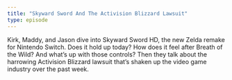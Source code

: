 ```yaml
---
title: "Skyward Sword And The Activision Blizzard Lawsuit"
type: episode
---
```

Kirk, Maddy, and Jason dive into Skyward Sword HD, the new Zelda remake for Nintendo Switch. Does it hold up today? How does it feel after Breath of the Wild? And what’s up with those controls? Then they talk about the harrowing Activision Blizzard lawsuit that’s shaken up the video game industry over the past week.